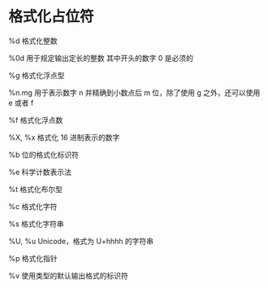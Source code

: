 # 格式化占位符

%d	格式化整数

%0d	用于规定输出定长的整数 其中开头的数字 0 是必须的

%g	格式化浮点型

%n.mg	用于表示数字 n 并精确到小数点后 m 位，除了使用 g 之外，还可以使用 e 或者 f

%f	格式化浮点数	

%X, %x	格式化 16 进制表示的数字

%b	位的格式化标识符

%e	科学计数表示法

%t	格式化布尔型

%c	格式化字符

%s	格式化字符串

%U, %u	Unicode，格式为 U+hhhh 的字符串

%p	格式化指针

%v	使用类型的默认输出格式的标识符